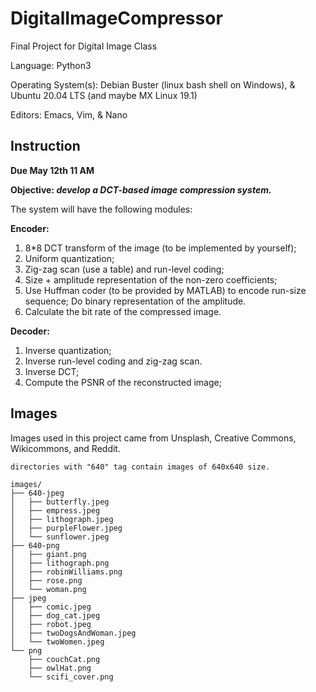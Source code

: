 # DigitalImageCompressor
Final Project for Digital Image Class

Language: Python3

Operating System(s): Debian Buster (linux bash shell on Windows), & Ubuntu 20.04 LTS (and maybe MX Linux 19.1)

Editors: Emacs, Vim, & Nano

## Instruction

**Due May 12th 11 AM**

**Objective: _develop a DCT-based image compression system._**

The system will have the following modules:

**Encoder:**

1. 8*8 DCT transform of the image (to be implemented by yourself);
2. Uniform quantization;
3. Zig-zag scan (use a table) and run-level coding;
4. Size + amplitude representation of the non-zero coefficients;
5. Use Huffman coder (to be provided by MATLAB) to encode run-size sequence; Do binary representation of the amplitude.
6. Calculate the bit rate of the compressed image.

**Decoder:**

1. Inverse quantization;
2. Inverse run-level coding and zig-zag scan.
3. Inverse DCT;
4. Compute the PSNR of the reconstructed image;

## Images

Images used in this project came from Unsplash, Creative Commons,
Wikicommons, and Reddit.

```
directories with "640" tag contain images of 640x640 size.

images/
├── 640-jpeg
│   ├── butterfly.jpeg
│   ├── empress.jpeg
│   ├── lithograph.jpeg
│   ├── purpleFlower.jpeg
│   └── sunflower.jpeg
├── 640-png
│   ├── giant.png
│   ├── lithograph.png
│   ├── robinWilliams.png
│   ├── rose.png
│   └── woman.png
├── jpeg
│   ├── comic.jpeg
│   ├── dog_cat.jpeg
│   ├── robot.jpeg
│   ├── twoDogsAndWoman.jpeg
│   └── twoWomen.jpeg
└── png
    ├── couchCat.png
    ├── owlHat.png
    └── scifi_cover.png

```
